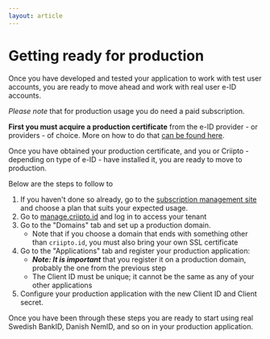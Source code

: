 ```yaml
---
layout: article
---
```


# Getting ready for production

Once you have developed and tested your application to work with test user accounts, you are ready to move ahead and work with real user e-ID accounts.

_Please note_ that for production usage you do need a paid subscription.

__First you must acquire a production certificate__ from the e-ID provider - or providers - of choice. More on how to do that [can be found here](/eid-specifics/order-eid).

Once you have obtained your production certificate, and you or Criipto - depending on type of e-ID - have installed it, you are ready to move to production.

Below are the steps to follow to 

1. If you haven't done so already, go to the [subscription management site](https://subscription.criipto.com) and choose a plan that suits your expected usage.
2. Go to [manage.criipto.id](https://manage.criipto.id) and log in to access your tenant
3. Go to the "Domains" tab and set up a production domain.
    - Note that if you choose a domain that ends with something other than `criipto.id`, you must also bring your own SSL certificate
4. Go to the "Applications" tab and register your production application:
    - **_Note: It is important_** that you register it on a production domain, probably the one from the previous step
    - The Client ID must be unique; it cannot be the same as any of your other applications
5. Configure your production application with the new Client ID and Client secret. 

Once you have been through these steps you are ready to start using real Swedish BankID, Danish NemID, and so on in your production application.
